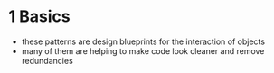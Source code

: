# 1 Basics
- these patterns are design blueprints for the interaction of objects
- many of them are helping to make code look cleaner and remove redundancies